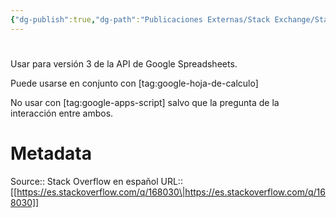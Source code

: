 ```yaml
---
{"dg-publish":true,"dg-path":"Publicaciones Externas/Stack Exchange/Stack Overflow en español/es.stackoverflow.com-168030.md","permalink":"/publicaciones-externas/stack-exchange/stack-overflow-en-espanol/es-stackoverflow-com-168030/","hide":true,"noteIcon":"default","created":"2024-04-03T12:49:10.626-06:00","updated":"2024-04-05T16:43:53.927-06:00"}
---
```


# 

Usar para versión 3 de la API de Google Spreadsheets.

Puede usarse en conjunto con [tag:google-hoja-de-calculo] 

No usar con [tag:google-apps-script] salvo que la pregunta de la interacción entre ambos.

# Metadata
Source:: Stack Overflow en español
URL:: [[https://es.stackoverflow.com/q/168030\|https://es.stackoverflow.com/q/168030]]

